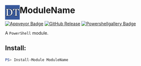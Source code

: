 # <img src="/Docs/Logo/logo.png" alt="Logo" width="48" align="left"/>  ModuleName

[![Appveyor Badge][appveyor-badge]][appveyor-status]
[![GitHub Release][release-badge]][release-status]
[![Powershellgallery Badge][psgallery-badge]][psgallery-status]

A `PowerShell` module.

## Install:

```powershell
PS> Install-Module ModuleName
```

[appveyor-badge]: https://ci.appveyor.com/api/projects/status/{ProjectID}?svg=true
[appveyor-status]: https://ci.appveyor.com/project/GitHubSlug/ModuleName

[release-badge]: https://img.shields.io/github/release/GitHubSlug/ModuleName.svg
[release-status]: https://github.com/GitHubSlug/ModuleName/releases

[psgallery-badge]: https://img.shields.io/badge/PowerShell_Gallery-1.0.0-green.svg
[psgallery-status]: https://www.powershellgallery.com/packages/ModuleName/1.0.0
